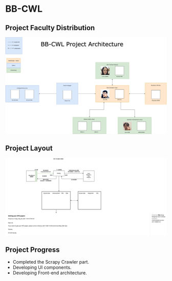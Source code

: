 # BB-CWL

## Project Faculty Distribution

![项目人员架构](Graphs/项目人员架构.png)

## Project Layout

![项目解决方案](Graphs/项目解决方案.png)

## Project Progress

-   Completed the Scrapy Crawler part.
-   Developing UI components.
-   Developing Front-end architecture.
